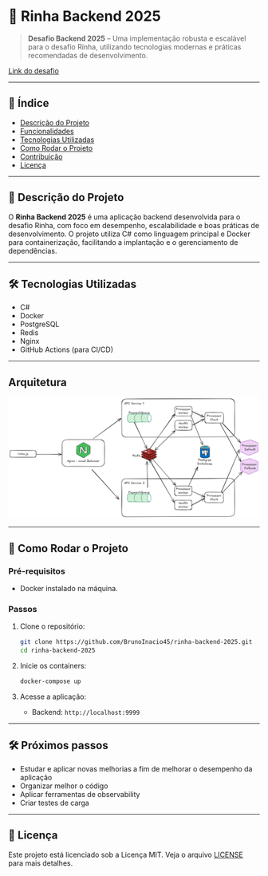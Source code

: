 # 🐉 Rinha Backend 2025

> **Desafio Backend 2025** – Uma implementação robusta e escalável para o desafio Rinha, utilizando tecnologias modernas e práticas recomendadas de desenvolvimento.

[Link do desafio](https://github.com/zanfranceschi/rinha-de-backend-2025)

---

## 📌 Índice

- [Descrição do Projeto](#-descrição-do-projeto)
- [Funcionalidades](#-funcionalidades)
- [Tecnologias Utilizadas](#-tecnologias-utilizadas)
- [Como Rodar o Projeto](#-como-rodar-o-projeto)
- [Contribuição](#-contribuição)
- [Licença](#-licença)

---

## 🧠 Descrição do Projeto

O **Rinha Backend 2025** é uma aplicação backend desenvolvida para o desafio Rinha, com foco em desempenho, escalabilidade e boas práticas de desenvolvimento. O projeto utiliza C# como linguagem principal e Docker para containerização, facilitando a implantação e o gerenciamento de dependências.

---

## 🛠️ Tecnologias Utilizadas

- C#
- Docker
- PostgreSQL
- Redis
- Nginx
- GitHub Actions (para CI/CD)

---
## Arquitetura

![Arquitetura](./diagram-rinha-backend-2025.png)

---

## 🚀 Como Rodar o Projeto

### Pré-requisitos

- Docker instalado na máquina.

### Passos

1. Clone o repositório:

   ```bash
   git clone https://github.com/BrunoInacio45/rinha-backend-2025.git
   cd rinha-backend-2025
   ```

2. Inicie os containers:

   ```bash
   docker-compose up
   ```

3. Acesse a aplicação:

   - Backend: `http://localhost:9999`

---

## 🛠️ Próximos passos

- Estudar e aplicar novas melhorias a fim de melhorar o desempenho da aplicação
- Organizar melhor o código
- Aplicar ferramentas de observability
- Criar testes de carga

---

## 📄 Licença

Este projeto está licenciado sob a Licença MIT. Veja o arquivo [LICENSE](LICENSE) para mais detalhes.